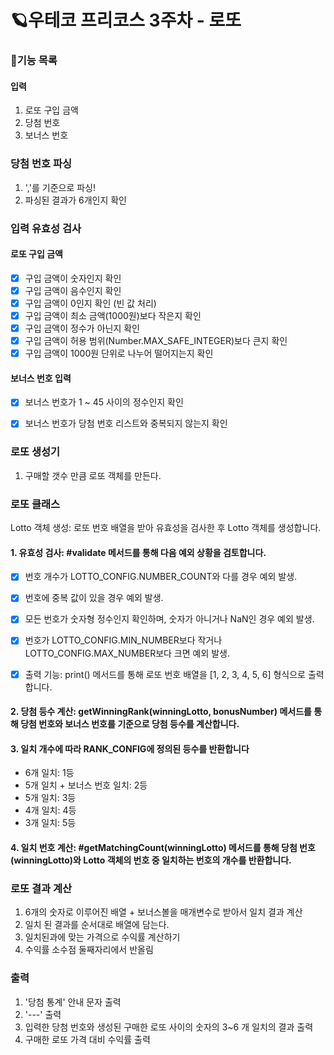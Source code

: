 # 🪐우테코 프리코스 3주차 - 로또

### 📝기능 목록
#### 입력
1. 로또 구입 금액
2. 당첨 번호
3. 보너스 번호

### 당첨 번호 파싱
1. ','를 기준으로 파싱!
2. 파싱된 결과가 6개인지 확인

### 입력 유효성 검사
#### 로또 구입 금액
- [x] 구입 금액이 숫자인지 확인
- [x] 구입 금액이 음수인지 확인
- [x] 구입 금액이 0인지 확인 (빈 값 처리)
- [x] 구입 금액이 최소 금액(1000원)보다 작은지 확인
- [x] 구입 금액이 정수가 아닌지 확인
- [x] 구입 금액이 허용 범위(Number.MAX_SAFE_INTEGER)보다 큰지 확인
- [x] 구입 금액이 1000원 단위로 나누어 떨어지는지 확인

#### 보너스 번호 입력
- [x] 보너스 번호가 1 ~ 45 사이의 정수인지 확인
- [x] 보너스 번호가 당첨 번호 리스트와 중복되지 않는지 확인



### 로또 생성기
1. 구매할 갯수 만큼 로또 객체를 만든다.



### 로또 클래스
Lotto 객체 생성: 로또 번호 배열을 받아 유효성을 검사한 후 Lotto 객체를 생성합니다.

#### 1. 유효성 검사: #validate 메서드를 통해 다음 예외 상황을 검토합니다.
   -[x] 번호 개수가 LOTTO_CONFIG.NUMBER_COUNT와 다를 경우 예외 발생.
   -[x] 번호에 중복 값이 있을 경우 예외 발생.
   -[x] 모든 번호가 숫자형 정수인지 확인하며, 숫자가 아니거나 NaN인 경우 예외 발생.
   -[x] 번호가 LOTTO_CONFIG.MIN_NUMBER보다 작거나 LOTTO_CONFIG.MAX_NUMBER보다 크면 예외 발생.
   -[x] 출력 기능: print() 메서드를 통해 로또 번호 배열을 [1, 2, 3, 4, 5, 6] 형식으로 출력합니다.   


#### 2. 당첨 등수 계산: getWinningRank(winningLotto, bonusNumber) 메서드를 통해 당첨 번호와 보너스 번호를 기준으로 당첨 등수를 계산합니다.    


#### 3. 일치 개수에 따라 RANK_CONFIG에 정의된 등수를 반환합니다
   - 6개 일치: 1등
   - 5개 일치 + 보너스 번호 일치: 2등
   - 5개 일치: 3등
   - 4개 일치: 4등
   - 3개 일치: 5등   


#### 4. 일치 번호 계산: #getMatchingCount(winningLotto) 메서드를 통해 당첨 번호(winningLotto)와 Lotto 객체의 번호 중 일치하는 번호의 개수를 반환합니다.










### 로또 결과 계산
1. 6개의 숫자로 이루어진 배열 + 보너스볼을 매개변수로 받아서 일치 결과 계산
2. 일치 된 결과를 순서대로 배열에 담는다.
3. 일치된과에 맞는 가격으로 수익률 계산하기
4. 수익률 소수점 둘째자리에서 반올림


### 출력
1. '당첨 통계' 안내 문자 출력
2. '---' 출력
3. 입력한 당첨 번호와 생성된 구매한 로또 사이의 숫자의 3~6 개 일치의 결과 출력
4. 구매한 로또 가격 대비 수익률 출력